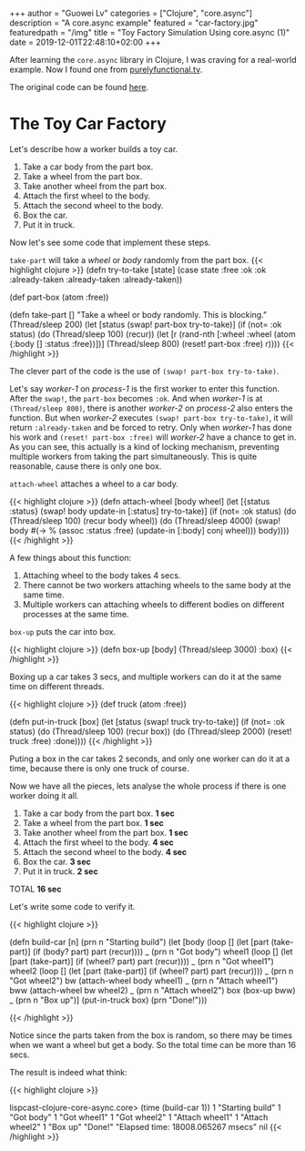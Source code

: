 +++
author = "Guowei Lv"
categories = ["Clojure", "core.async"]
description = "A core.async example"
featured = "car-factory.jpg"
featuredpath = "/img"
title = "Toy Factory Simulation Using core.async (1)"
date = 2019-12-01T22:48:10+02:00
+++

After learning the `core.async` library in Clojure, I was craving for a real-world example. Now I found one from [purelyfunctional.tv](https://purelyfunctional.tv/courses/clojure-core-async/).

The original code can be found [here](https://github.com/ericnormand/lispcast-clojure-core-async).


# The Toy Car Factory

Let's describe how a worker builds a toy car.

1. Take a car body from the part box.
2. Take a wheel from the part box.
3. Take another wheel from the part box.
4. Attach the first wheel to the body.
5. Attach the second wheel to the body.
6. Box the car.
7. Put it in truck.

Now let's see some code that implement these steps.

`take-part` will take a *wheel* or *body* randomly from the part box.
{{< highlight clojure >}}
(defn try-to-take [state]
  (case state
    :free :ok
    :ok :already-taken
    :already-taken :already-taken))

(def part-box (atom :free))

(defn take-part []
  "Take a wheel or body randomly. This is blocking."
  (Thread/sleep 200)
  (let [status (swap! part-box try-to-take)]
    (if (not= :ok status)
      (do
        (Thread/sleep 100)
        (recur))
      (let [r (rand-nth [:wheel :wheel (atom {:body []
                                              :status :free})])]
        (Thread/sleep 800)
        (reset! part-box :free)
        r))))
{{< /highlight >}}

The clever part of the code is the use of `(swap! part-box try-to-take)`.

Let's say *worker-1* on *process-1* is the first worker to enter this function. After the `swap!`, the `part-box` becomes `:ok`. And when *worker-1* is at `(Thread/sleep 800)`, there is another *worker-2* on *process-2* also enters the function. But when *worker-2* executes `(swap! part-box try-to-take)`, it will return `:already-taken` and be forced to retry. Only when *worker-1* has done his work and `(reset! part-box :free)` will *worker-2* have a chance to get in. As you can see, this actually is a kind of locking mechanism, preventing multiple workers from taking the part simultaneously. This is quite reasonable, cause there is only one box.

`attach-wheel` attaches a wheel to a car body.

{{< highlight clojure >}}
(defn attach-wheel [body wheel]
  (let [{status :status} (swap! body update-in [:status] try-to-take)]
    (if (not= :ok status)
      (do
        (Thread/sleep 100)
        (recur body wheel))
      (do
        (Thread/sleep 4000)
        (swap! body #(-> %
                         (assoc :status :free)
                         (update-in [:body] conj wheel)))
        body))))
{{< /highlight >}}

A few things about this function:

1. Attaching wheel to the body takes 4 secs. 
2. There cannot be two workers attaching wheels to the same body at the same time.
3. Multiple workers can attaching wheels to different bodies on different processes at the same time.

`box-up` puts the car into box.

{{< highlight clojure >}}
(defn box-up [body]
  (Thread/sleep 3000)
  :box)
{{< /highlight >}}



Boxing up a car takes 3 secs, and multiple workers can do it at the same time on different threads.

{{< highlight clojure >}}
(def truck (atom :free))

(defn put-in-truck [box]
  (let [status (swap! truck try-to-take)]
    (if (not= :ok status)
      (do
        (Thread/sleep 100)
        (recur box))
      (do
        (Thread/sleep 2000)
        (reset! truck :free)
        :done))))
{{< /highlight >}}

Puting a box in the car takes 2 seconds, and only one worker can do it at a time, because there is only one truck of course.


Now we have all the pieces, lets analyse the whole process if there is one worker doing it all.

1. Take a car body from the part box.    **1 sec**
2. Take a wheel from the part box.       **1 sec**
3. Take another wheel from the part box. **1 sec**
4. Attach the first wheel to the body.   **4 sec**
5. Attach the second wheel to the body.  **4 sec**
6. Box the car.                          **3 sec**
7. Put it in truck.                      **2 sec**

TOTAL                                    **16 sec** 

Let's write some code to verify it.

{{< highlight clojure >}}

(defn build-car [n]
  (prn n "Starting build")
  (let [body (loop []
               (let [part (take-part)]
                 (if (body? part)
                   part
                   (recur))))
        _ (prn n "Got body")
        wheel1 (loop []
                 (let [part (take-part)]
                   (if (wheel? part)
                     part
                     (recur))))
        _ (prn n "Got wheel1")
        wheel2 (loop []
                 (let [part (take-part)]
                   (if (wheel? part)
                     part
                     (recur))))
        _ (prn n "Got wheel2")
        bw (attach-wheel body wheel1)
        _ (prn n "Attach wheel1")
        bww (attach-wheel bw wheel2)
        _ (prn n "Attach wheel2")
        box (box-up bww)
        _ (prn n "Box up")]
    (put-in-truck box)
    (prn "Done!")))

{{< /highlight >}}

Notice since the parts taken from the box is random, so there may be times when we want a wheel but get a body. So the total time can be more than 16 secs.

The result is indeed what think:

{{< highlight clojure >}}

lispcast-clojure-core-async.core> (time (build-car 1))
1 "Starting build"
1 "Got body"
1 "Got wheel1"
1 "Got wheel2"
1 "Attach wheel1"
1 "Attach wheel2"
1 "Box up"
"Done!"
"Elapsed time: 18008.065267 msecs"
nil
{{< /highlight >}}

